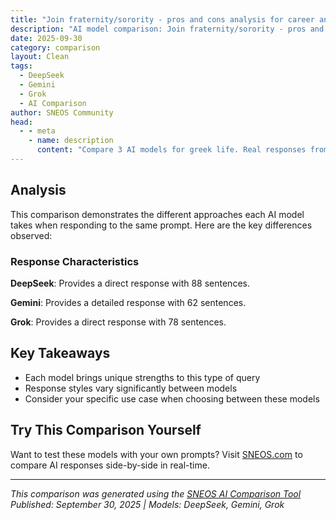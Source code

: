 ```yaml
---
title: "Join fraternity/sorority - pros and cons analysis for career and social life"
description: "AI model comparison: Join fraternity/sorority - pros and cons analysis for career and social life..."
date: 2025-09-30
category: comparison
layout: Clean
tags:
  - DeepSeek
  - Gemini
  - Grok
  - AI Comparison
author: SNEOS Community
head:
  - - meta
    - name: description
      content: "Compare 3 AI models for greek life. Real responses from DeepSeek, Gemini, Grok with detailed analysis."
---
```


<ChatComparison
  title="Join fraternity/sorority - pros and cons analysis for career and social life"
  prompt="Join fraternity/sorority - pros and cons analysis for career and social life"
  :responses='{"DeepSeek": "Of course. Joining a fraternity or sorority is a significant decision that can profoundly shape your college experience and beyond. Here\u2019s a detailed analysis of the pros and cons for both your career and social life.\n\n### Quick Summary\n\n* **For Career:** The network is the single biggest pro, providing a lifelong advantage. The main con is the potential for negative stereotypes to impact first impressions.\n* **For Social Life:** It offers an instant, built-in community and endless social opportunities. The main con is the significant time commitment and the potential for social drama or a \u0022bubble\u0022 effect.\n\n---\n\n### Career-Focused Analysis\n\n#### **Pros for Career**\n\n1. **Powerful, Lifelong Network (\u0022The Brotherhood/Sisterhood\u0022):** This is the most significant career benefit. You gain access to a vast network of alumni who are often eager to help fellow members.\n * **Mentorship:** Older members can offer guidance on classes, majors, and internships.\n * **Internships \u0026 Jobs:** Alumni frequently send job postings directly to the chapter or recommend fellow members for open positions. Many organizations have dedicated career portals.\n * **\u0022Leg Up\u0022 in Interviews:** A shared affiliation can create an immediate connection with an interviewer, making you more memorable.\n\n2. **Professional Development:** Many chapters have programs focused on building soft skills crucial for a career.\n * **Leadership Opportunities:** Holding a position like President, Treasurer, or Recruitment Chair provides real-world management experience you can list on your r\u00E9sum\u00E9.\n * **Public Speaking \u0026 Communication:** Chapter meetings, presentations, and managing group dynamics hone your ability to speak and work in a team.\n\n3. **Built-in R\u00E9sum\u00E9 Boost:** Leadership roles, philanthropic events, and managing a budget for a large organization are all tangible experiences that demonstrate responsibility to future employers.\n\n#### **Cons for Career**\n\n1. **Negative Stereotypes and Stigma:** Despite the positives, Greek life can be associated with negative stereotypes (partying, elitism, hazing). Some recruiters or professionals may hold unconscious (or conscious) biases.\n * **Risk:** If your chapter is involved in a public scandal, it could negatively reflect on you by association.\n\n2. **Time Commitment vs. Academics:** The significant time demanded by the organization can detract from studying, internships, or independent career-building activities. A lower GPA can be a major career hindrance.\n\n3. **Financial Cost:** Membership is expensive, with dues, fees for formal events, and apparel costs. This money could alternatively be used for career-enhancing activities like study abroad, certifications, or savings.\n\n4. **Potential for Limited Diversity:** If your network is primarily within the Greek system, you may miss out on connecting with a more diverse range of people and perspectives, which is increasingly valued in the global workplace.\n\n---\n\n### Social Life-Focused Analysis\n\n#### **Pros for Social Life**\n\n1. **Instant Community \u0026 Friendships:** From day one, you have a built-in support system of dozens or even hundreds of people. This is especially valuable at a large university where it\u0027s easy to feel lost.\n * **Deep Bonds:** The shared experience of the pledging/intake process (when positive and ethical) can create incredibly strong, lifelong friendships.\n\n2. **Structured Social Life:** There is always something to do.\n * **Formals, Mixers, Date Parties:** These are exclusive, high-quality social events that are a highlight of the college experience for many.\n * **Social Calendar:** Your semester calendar is filled with events, reducing the effort needed to \u0022find\u0022 a social life.\n\n3. **A Sense of Belonging and Identity:** Being part of something larger than yourself provides a strong sense of identity and pride. The letters you wear become a symbol of shared values and camaraderie.\n\n4. **Access to Facilities and Housing:** Many fraternities and sororities have large houses that serve as social hubs, study spaces, and a place to live with your friends.\n\n#### **Cons for Social Life**\n\n1. **Significant Time Commitment (\u0022The Bubble\u0022):** The demands of the chapter can be all-consuming. It can become difficult to maintain friendships *outside* of the Greek system or pursue other clubs and interests.\n\n2. **Drama and Group Politics:** Living and socializing in such a tight-knit group can lead to interpersonal conflicts, gossip, and social pressure to conform to the group\u0027s norms.\n\n3. **Hazing and Pressure:** While officially banned by all national organizations, hazing still occurs in some chapters. This can range from silly inconveniences to dangerous, degrading, and psychologically damaging activities. The social pressure to go along with it can be intense.\n\n4. **Exclusivity and Perceived Elitism:** The recruitment process is inherently selective, which can create a perception (or reality) of cliquishness and elitism on campus. This can create a social divide between Greek and non-Greek students.\n\n5. **Financial Cost (Revisited):** The social benefits come at a literal price. The cost of social events, outfits, and dues can be a significant financial burden.\n\n---\n\n### How to Make Your Decision: Key Questions to Ask\n\nBefore you decide, do your research and be honest with yourself.\n\n1. **Research the Specific Chapter:** A fraternity/sorority\u0027s reputation varies wildly from campus to campus and even from chapter to chapter. Don\u0027t judge by the national brand alone.\n * **During Recruitment/Rush:** Pay attention to the members. Are they people you genuinely connect with? Do they share your values?\n * **Ask Tough Questions:** What is the average GPA? What are the time commitments for new members and active brothers/sisters? What are the exact financial costs? What kind of philanthropic and professional events do they hold?\n\n2. **Self-Reflection:**\n * **Are you a \u0022Joiner\u0022?** Do you thrive in large, structured group settings?\n * **What are your priorities?** Is building a professional network your top goal, or are you primarily seeking a social circle?\n * **Can you manage your time?** Are you disciplined enough to balance academics, the chapter, and a personal life?\n * **Can you afford it?** Be realistic about the financial impact on you and your family.\n\n### Final Verdict\n\nJoining a fraternity or sorority can be a **transformative experience that provides an unparalleled social foundation and a career-launching network.** The \u0022pros\u0022 are powerful and can last a lifetime.\n\nHowever, the \u0022cons\u0022 are not trivial. The potential for **time mismanagement, financial strain, and negative social dynamics** is very real and can derail your college experience if you\u0027re not careful.\n\nThe key is to **choose wisely.** Find a chapter whose values align with your own, whose members feel like genuine friends, and whose culture supports your academic and career goals. If you find the right fit, the benefits can far outweigh the costs.", "Gemini": "Okay, let\u0027s break down the pros and cons of joining a fraternity or sorority, specifically focusing on the potential impact on your career and social life.\n\n**Fraternity/Sorority: Pros and Cons Analysis**\n\n**I. Impact on Career**\n\n**Pros:**\n\n* **Networking Opportunities:** This is often the biggest career advantage.\n * **Alumni Network:** Fraternities and sororities often have extensive alumni networks that span across various industries. These alumni can provide valuable connections, mentorship, internship opportunities, and even job prospects. You\u0027ll have a built-in connection with individuals who share a common bond.\n * **Career Events:** Many chapters host career-focused events, such as workshops on resume building, interview skills, and networking, sometimes with alumni participation.\n * **Industry-Specific Connections:** Some chapters have a strong presence in specific industries due to alumni working in those fields (e.g., business, law, engineering).\n* **Leadership Skills Development:**\n * **Chapter Officer Roles:** Holding positions within the chapter (e.g., president, treasurer, recruitment chair, philanthropy chair) provides hands-on experience in leadership, management, budgeting, and problem-solving.\n * **Committee Involvement:** Participating in committees allows you to develop skills in teamwork, project management, and organization.\n* **Professionalism and Soft Skills:**\n * **Etiquette and Social Graces:** Fraternities and sororities often emphasize etiquette, communication skills, and proper social behavior, which are valuable in professional settings.\n * **Public Speaking:** Opportunities to speak at chapter meetings, events, and presentations can help improve your public speaking abilities.\n * **Teamwork:** You learn how to work collaboratively towards common goals.\n* **Resume Booster:**\n * **Leadership Experience:** Highlighting your roles and accomplishments within the fraternity/sorority can make your resume stand out, especially to employers who value leadership and teamwork.\n * **Philanthropic Involvement:** Demonstrating your commitment to community service and philanthropy can showcase your values and character.\n* **Access to Resources:** Some chapters offer resources like resume workshops, career counseling, and mock interviews.\n\n**Cons:**\n\n* **Time Commitment:** Fraternity/sorority involvement can be very time-consuming.\n * **Impact on Academics:** The time spent on meetings, events, recruitment, and other activities can potentially detract from your academic studies, particularly if you struggle with time management. Poor grades can negatively impact your job prospects.\n* **Financial Costs:**\n * **Dues and Fees:** Membership dues can be substantial, potentially creating financial strain, especially if you are on a tight budget.\n * **Social Expenses:** Additional costs associated with social events, formals, and other activities can add up.\n* **Negative Stereotypes:**\n * **Perception Issues:** Some people hold negative stereotypes about fraternities and sororities (e.g., partying, exclusivity). This perception might affect how some employers view your involvement, although this is becoming less common.\n* **Potential for Distraction:**\n * **Focus on Social Life:** The strong emphasis on social activities might divert your attention from academic and career goals, especially if you become overly involved in the social aspects.\n* **Limited Applicability to All Fields:** While networking is valuable, the specific connections and skills gained might be more relevant to certain industries than others. For example, the benefits might be more pronounced in fields like business, law, and sales compared to highly technical or research-oriented fields.\n\n**II. Impact on Social Life**\n\n**Pros:**\n\n* **Instant Social Network:**\n * **Friendship and Belonging:** Fraternities and sororities provide a built-in community of like-minded individuals, fostering strong friendships and a sense of belonging, especially during the often-challenging transition to college life.\n * **Social Events:** You\u0027ll have access to a variety of social events, parties, formals, and other activities, providing opportunities to socialize and have fun.\n* **Personal Growth:**\n * **Social Skills Development:** Interacting with a diverse group of people can enhance your communication skills, conflict resolution abilities, and social etiquette.\n * **Confidence Building:** Participating in chapter activities and events can boost your confidence and self-esteem.\n* **Leadership Opportunities:**\n * **Chapter Involvement:** As mentioned before, holding leadership positions within the chapter can develop your leadership skills and allow you to contribute to the community.\n* **Philanthropic Involvement:**\n * **Community Service:** Fraternities and sororities often engage in philanthropic activities, providing opportunities to give back to the community and make a difference.\n* **Lifelong Bonds:** The friendships and connections you make can last long after your college years.\n\n**Cons:**\n\n* **Exclusivity and Cliques:**\n * **Social Pressure:** The emphasis on exclusivity and recruitment can create a sense of social pressure and anxiety for those who are not selected or who feel like they don\u0027t fit in.\n * **Cliques and Internal Conflicts:** Within a chapter, cliques and internal conflicts can arise, leading to social tension and drama.\n* **Conformity and Groupthink:**\n * **Pressure to Conform:** There can be pressure to conform to the group\u0027s norms, values, and behaviors, which might stifle individuality and independent thinking.\n * **Groupthink:** The desire for group harmony can sometimes lead to groupthink, where dissenting opinions are suppressed.\n* **Time Commitment (Socially):**\n * **Limited Exposure to Other Social Circles:** Spending a significant amount of time with your fraternity/sorority can limit your opportunities to explore other social groups and activities on campus.\n* **Potential for Risky Behavior:**\n * **Partying and Alcohol Consumption:** Fraternities and sororities often have a reputation for partying and heavy alcohol consumption, which can lead to risky behavior and health problems.\n * **Hazing:** Although often prohibited, hazing can still occur in some chapters, posing a risk to physical and mental well-being.\n* **Financial Costs (Socially):**\n * **Expensive Social Events:** The cost of formals, parties, and other social events can be high, putting a strain on your budget.\n\n**Key Considerations Before Joining:**\n\n* **Values Alignment:** Research the values and reputation of the specific fraternity/sorority you\u0027re considering. Do their values align with your own? Are they known for academic achievement, community service, or something else that\u0027s important to you?\n* **Time Management Skills:** Assess your ability to manage your time effectively. Can you balance your academic workload, social commitments, and fraternity/sorority responsibilities?\n* **Financial Situation:** Evaluate your financial situation and determine if you can afford the dues and other expenses associated with membership.\n* **Personality and Fit:** Consider your personality and social style. Do you feel comfortable and accepted by the members of the fraternity/sorority?\n* **Academic Goals:** Make sure that joining will not significantly negatively impact your academic performance. Your college success should be the priority.\n\n**In conclusion:**\n\nJoining a fraternity or sorority can offer significant career and social benefits, particularly in terms of networking, leadership development, and building a strong social network. However, it\u0027s crucial to weigh the pros and cons carefully, considering the time commitment, financial costs, and potential negative aspects such as exclusivity and the risk of risky behavior. Thorough research and careful consideration are essential to making an informed decision that aligns with your personal, academic, and career goals. Don\u0027t just join because your friends are doing it; make sure it\u0027s the right fit *for you*.\n", "Grok": "Joining a fraternity or sorority can have significant impacts on both your career and social life. Below is a detailed pros and cons analysis of the decision, addressing how membership might affect networking, personal development, and social dynamics during and after college.\n\n---\n\n### **Pros of Joining a Fraternity/Sorority**\n\n#### **Career Advantages**\n1. **Networking Opportunities**: Fraternities and sororities often have large, active alumni networks. These connections can provide mentorship, job referrals, internships, and other professional opportunities. Many members find jobs through alumni who prioritize hiring within their organization.\n2. **Leadership Development**: Many Greek organizations emphasize leadership roles (e.g., president, treasurer, event coordinator). Holding such positions can build skills like team management, public speaking, and event planning, which are valuable on a resume.\n3. **Professional Skills**: Organizing events, fundraising, and managing budgets within the chapter can teach practical skills like project management, communication, and problem-solving, which are transferable to the workplace.\n4. **Brand Recognition**: Some employers, particularly in industries like finance, law, or politics, may view Greek affiliation favorably, especially if they were also members of similar organizations. It can serve as a common ground for rapport.\n\n#### **Social Life Advantages**\n1. **Instant Community**: Joining a fraternity or sorority provides an immediate sense of belonging, especially during the transition to college life. It\u2019s an easy way to make friends and build a support system.\n2. **Lifelong Friendships**: Many members form deep, lasting bonds through shared experiences, rituals, and events. These relationships often extend beyond college.\n3. **Social Events and Activities**: Greek life offers a structured social calendar with parties, formals, philanthropy events, and intramural sports, providing a vibrant social scene.\n4. **Personal Growth**: Being part of a group with shared values can help build confidence, improve interpersonal skills, and offer a space to explore identity and purpose through mentorship and peer support.\n\n---\n\n### **Cons of Joining a Fraternity/Sorority**\n\n#### **Career Disadvantages**\n1. **Time Commitment**: Greek life often requires significant time for meetings, events, and responsibilities. This can detract from academic performance or time spent on internships, research, or other career-building activities.\n2. **Financial Cost**: Membership dues, fees for events, and other costs (e.g., clothing for formals, housing) can be expensive, creating financial stress or limiting resources for other career investments like study abroad or professional certifications.\n3. **Stereotypes and Bias**: Some employers or industries may view Greek affiliation negatively, associating it with partying, privilege, or a lack of seriousness. This can be particularly true in more progressive or diverse workplaces.\n4. **Risk of Misconduct**: Involvement in hazing, alcohol-related incidents, or other scandals (even if you\u2019re not directly responsible) can tarnish your reputation. Such incidents may follow you through background checks or social media, potentially impacting job prospects.\n\n#### **Social Life Disadvantages**\n1. **Cliques and Exclusivity**: Greek life can sometimes foster an insular environment, limiting interactions with non-Greek students or diverse groups. This might narrow your social circle or lead to a less inclusive college experience.\n2. **Pressure to Conform**: There can be explicit or implicit pressure to fit a certain mold\u2014whether it\u2019s drinking, dressing a certain way, or participating in activities that don\u2019t align with your values. This can strain personal authenticity.\n3. **Hazing Risks**: Despite efforts to eliminate it, hazing still occurs in some chapters. It can lead to physical, emotional, or psychological harm, as well as legal or academic consequences.\n4. **Work-Life Balance Challenges**: The social demands of Greek life can be overwhelming, leading to burnout or strained relationships outside the group (e.g., with family or non-Greek friends).\n\n---\n\n### **Balancing the Decision: Key Factors to Consider**\n- **Personal Goals**: Does joining align with your academic, career, and social priorities? If networking and leadership are key to your future (e.g., in business or politics), the benefits may outweigh the costs. If you\u2019re focused on academics or independent pursuits, the time and financial investment might not be worth it.\n- **Chapter Culture**: Not all fraternities and sororities are the same. Research the specific chapter\u2019s values, reputation, and activities. Some focus on academics and philanthropy, while others prioritize partying.\n- **Financial Situation**: Can you afford the dues and associated costs without straining your budget? Many organizations offer scholarships or payment plans, but it\u2019s important to plan ahead.\n- **Risk Tolerance**: Are you comfortable with the potential social and professional risks (e.g., hazing, stereotypes)? Make sure you understand the organization\u2019s policies and history before joining.\n\n---\n\n### **Long-Term Impact**\n- **Career**: Greek affiliation can be a lifelong asset if leveraged correctly, particularly through alumni networks and the skills gained. However, its value depends on your industry and how you present it. Listing a fraternity/sorority on a resume is often more meaningful if you held a leadership role or contributed to impactful initiatives (e.g., philanthropy).\n- **Social Life**: The friendships and memories from Greek life can be enduring, but they may also come at the cost of broader social exploration in college. Post-graduation, some members stay active in alumni chapters, while others drift away, depending on personal priorities.\n\n---\n\n### **Conclusion**\nJoining a fraternity or sorority is a deeply personal decision with both significant benefits and potential drawbacks. It can be a powerful tool for career networking and social connection if the chapter aligns with your values and you manage the time/financial commitments effectively. However, it\u2019s crucial to weigh the risks of stereotypes, exclusivity, and potential misconduct, as well as the impact on your broader college experience. Research specific chapters, talk to current members and alumni, and reflect on your own goals before deciding. If you do join, active participation and leadership can maximize the benefits while minimizing the downsides."}' 
  published-date="12:11"
/>

## Analysis

This comparison demonstrates the different approaches each AI model takes when responding to the same prompt. Here are the key differences observed:

### Response Characteristics

**DeepSeek**: Provides a direct response with 88 sentences. 

**Gemini**: Provides a detailed response with 62 sentences. 

**Grok**: Provides a direct response with 78 sentences. 

## Key Takeaways

- Each model brings unique strengths to this type of query
- Response styles vary significantly between models
- Consider your specific use case when choosing between these models

## Try This Comparison Yourself

Want to test these models with your own prompts? Visit [SNEOS.com](https://sneos.com) to compare AI responses side-by-side in real-time.

---

*This comparison was generated using the [SNEOS AI Comparison Tool](https://sneos.com)*
*Published: September 30, 2025 | Models: DeepSeek, Gemini, Grok*
